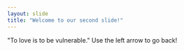 ```yaml
---
layout: slide
title: "Welcome to our second slide!"
---
```

"To love is to be vulnerable."
Use the left arrow to go back!
